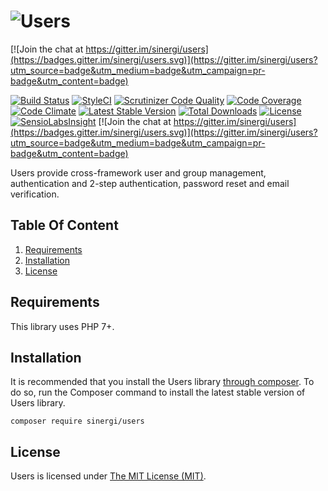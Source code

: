 # ![Users](https://cdn.rawgit.com/sinergi/users/master/users-logo.svg "Users")

[![Join the chat at https://gitter.im/sinergi/users](https://badges.gitter.im/sinergi/users.svg)](https://gitter.im/sinergi/users?utm_source=badge&utm_medium=badge&utm_campaign=pr-badge&utm_content=badge)

[![Build Status](https://api.travis-ci.org/sinergi/users.svg?branch=master)](https://travis-ci.org/sinergi/users)
[![StyleCI](https://styleci.io/repos/15456713/shield)](https://styleci.io/repos/15456713)
[![Scrutinizer Code Quality](https://scrutinizer-ci.com/g/sinergi/users/badges/quality-score.png?b=master)](https://scrutinizer-ci.com/g/sinergi/users/?branch=master)
[![Code Coverage](https://scrutinizer-ci.com/g/sinergi/users/badges/coverage.png?b=master)](https://scrutinizer-ci.com/g/sinergi/users/?branch=master)
[![Code Climate](https://codeclimate.com/github/sinergi/users/badges/gpa.svg)](https://codeclimate.com/github/sinergi/users)
[![Latest Stable Version](http://img.shields.io/packagist/v/sinergi/users.svg?style=flat)](https://packagist.org/packages/sinergi/users)
[![Total Downloads](https://img.shields.io/packagist/dt/sinergi/users.svg?style=flat)](https://packagist.org/packages/sinergi/users)
[![License](https://img.shields.io/packagist/l/sinergi/users.svg?style=flat)](https://packagist.org/packages/sinergi/users)
[![SensioLabsInsight](https://insight.sensiolabs.com/projects/4a9cc9ed-22da-4f03-aa18-9c0c2430c7b6/mini.png)](https://insight.sensiolabs.com/projects/4a9cc9ed-22da-4f03-aa18-9c0c2430c7b6)
[![Join the chat at https://gitter.im/sinergi/users](https://badges.gitter.im/sinergi/users.svg)](https://gitter.im/sinergi/users?utm_source=badge&utm_medium=badge&utm_campaign=pr-badge&utm_content=badge)

Users provide cross-framework user and group management, authentication and 2-step authentication, 
password reset and email verification.

## Table Of Content

1. [Requirements](#requirements)
2. [Installation](#installation)
3. [License](#license-section)

<a name="requirements"></a>
## Requirements

This library uses PHP 7+.

<a name="installation"></a>
## Installation

It is recommended that you install the Users library [through composer](http://getcomposer.org/). To do so,
run the Composer command to install the latest stable version of Users library.

```shell
composer require sinergi/users
```

<a name="license-section"></a>
## License

Users is licensed under [The MIT License (MIT)](LICENSE).
